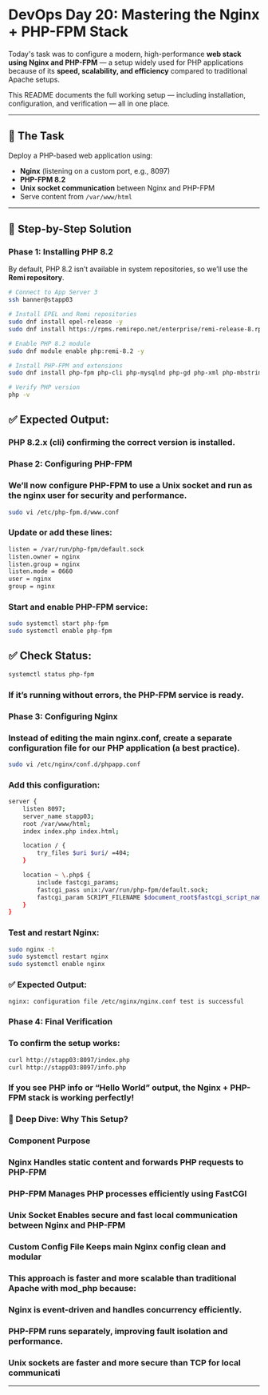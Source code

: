 # DevOps Day 20: Mastering the Nginx + PHP-FPM Stack

Today's task was to configure a modern, high-performance **web stack using Nginx and PHP-FPM** — a setup widely used for PHP applications because of its **speed, scalability, and efficiency** compared to traditional Apache setups.

This README documents the full working setup — including installation, configuration, and verification — all in one place.

---

## 🧭 The Task

Deploy a PHP-based web application using:
- **Nginx** (listening on a custom port, e.g., 8097)
- **PHP-FPM 8.2**
- **Unix socket communication** between Nginx and PHP-FPM
- Serve content from `/var/www/html`

---

## 🧱 Step-by-Step Solution

### **Phase 1: Installing PHP 8.2**

By default, PHP 8.2 isn’t available in system repositories, so we’ll use the **Remi repository**.

```bash
# Connect to App Server 3
ssh banner@stapp03

# Install EPEL and Remi repositories
sudo dnf install epel-release -y
sudo dnf install https://rpms.remirepo.net/enterprise/remi-release-8.rpm -y

# Enable PHP 8.2 module
sudo dnf module enable php:remi-8.2 -y

# Install PHP-FPM and extensions
sudo dnf install php-fpm php-cli php-mysqlnd php-gd php-xml php-mbstring php-opcache -y

# Verify PHP version
php -v
```
## ✅ Expected Output:
### PHP 8.2.x (cli) confirming the correct version is installed.
### Phase 2: Configuring PHP-FPM

### We’ll now configure PHP-FPM to use a Unix socket and run as the nginx user for security and performance.
```bash
sudo vi /etc/php-fpm.d/www.conf
```

### Update or add these lines:
```bash
listen = /var/run/php-fpm/default.sock
listen.owner = nginx
listen.group = nginx
listen.mode = 0660
user = nginx
group = nginx
```

### Start and enable PHP-FPM service:
```bash
sudo systemctl start php-fpm
sudo systemctl enable php-fpm
```

## ✅ Check Status:
```bash
systemctl status php-fpm
```

### If it’s running without errors, the PHP-FPM service is ready.

### Phase 3: Configuring Nginx

### Instead of editing the main nginx.conf, create a separate configuration file for our PHP application (a best practice).
```bash
sudo vi /etc/nginx/conf.d/phpapp.conf
```

### Add this configuration:
```bash
server {
    listen 8097;
    server_name stapp03;
    root /var/www/html;
    index index.php index.html;

    location / {
        try_files $uri $uri/ =404;
    }

    location ~ \.php$ {
        include fastcgi_params;
        fastcgi_pass unix:/var/run/php-fpm/default.sock;
        fastcgi_param SCRIPT_FILENAME $document_root$fastcgi_script_name;
    }
}

```
### Test and restart Nginx:
```bash
sudo nginx -t
sudo systemctl restart nginx
sudo systemctl enable nginx
```

### ✅ Expected Output:
```bash
nginx: configuration file /etc/nginx/nginx.conf test is successful
```
### Phase 4: Final Verification

### To confirm the setup works:
```bash
curl http://stapp03:8097/index.php
curl http://stapp03:8097/info.php
```

### If you see PHP info or “Hello World” output, the Nginx + PHP-FPM stack is working perfectly!
 
### 🧠 Deep Dive: Why This Setup?
### Component	Purpose
### Nginx	Handles static content and forwards PHP requests to PHP-FPM
### PHP-FPM	Manages PHP processes efficiently using FastCGI
### Unix Socket	Enables secure and fast local communication between Nginx and PHP-FPM
### Custom Config File	Keeps main Nginx config clean and modular

### This approach is faster and more scalable than traditional Apache with mod_php because:

### Nginx is event-driven and handles concurrency efficiently.

### PHP-FPM runs separately, improving fault isolation and performance.

### Unix sockets are faster and more secure than TCP for local communicati
---
